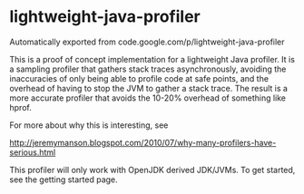 # lightweight-java-profiler
Automatically exported from code.google.com/p/lightweight-java-profiler

This is a proof of concept implementation for a lightweight Java profiler. It is a sampling profiler that gathers stack traces asynchronously, avoiding the inaccuracies of only being able to profile code at safe points, and the overhead of having to stop the JVM to gather a stack trace. The result is a more accurate profiler that avoids the 10-20% overhead of something like hprof.

For more about why this is interesting, see

http://jeremymanson.blogspot.com/2010/07/why-many-profilers-have-serious.html

This profiler will only work with OpenJDK derived JDK/JVMs. To get started, see the getting started page.



